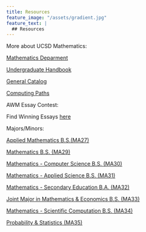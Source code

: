 ```yaml
---
title: Resources
feature_image: "/assets/gradient.jpg"
feature_text: |
  ## Resources
---
```


More about UCSD Mathematics: 

[Mathematics Deparment](https://math.ucsd.edu/)

[Undergraduate Handbook](https://math-handbook.ucsd.edu/undergraduate/)

[General Catalog](https://catalog.ucsd.edu/curric/MATH-ug.html)

[Computing Paths](http://computingpaths.ucsd.edu/)


AWM Essay Contest:

Find Winning Essays [here](https://awm-math.org/awards/student-essay-contest/)


Majors/Minors:

[Applied Mathematics B.S.(MA27)](https://math-handbook.ucsd.edu/undergraduate/ma27-applied-mathematics-b-s/)

[Mathematics B.S. (MA29)](https://math-handbook.ucsd.edu/undergraduate/ma29-mathematics-b-s/)

[Mathematics - Computer Science B.S. (MA30)](https://math-handbook.ucsd.edu/undergraduate/ma30-math-computer-science-b-s/)

[Mathematics - Applied Science B.S. (MA31)](https://math-handbook.ucsd.edu/undergraduate/ma31-math-applied-science-b-s/)

[Mathematics - Secondary Education B.A. (MA32)](https://math-handbook.ucsd.edu/undergraduate/ma32-math-secondary-education-b-a/)

[Joint Major in Mathematics & Economics B.S. (MA33)](https://math-handbook.ucsd.edu/undergraduate/ma33-joint-major-in-math-econ/)

[Mathematics - Scientific Computation B.S. (MA34)](https://math-handbook.ucsd.edu/undergraduate/ma34-math-scientific-computation-b-s/)

[Probability & Statistics (MA35)](https://math-handbook.ucsd.edu/undergraduate/ma35-probability-statistics-b-s/)
